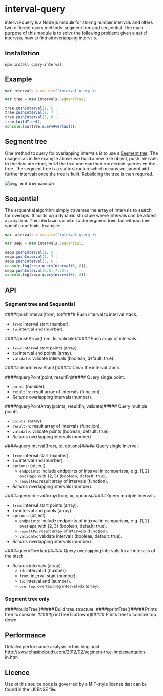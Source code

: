 # interval-query

interval-query is a Node.js module for storing number intervals and offers two different query methods: segment tree and sequential.
The main purpose of this module is to solve the following problem: given a set of intervals, how to find all overlapping intervals.

## Installation

    npm install query-interval

## Example

```js
var intervals = require('interval-query');

var tree = new intervals.SegmentTree;

tree.pushInterval(1, 5);
tree.pushInterval(2, 7);
tree.pushInterval(3, 6);
tree.buildTree();
console.log(tree.queryOverlap());
```

## Segment tree

One method to query for overlapping intervals is to use a [Segment tree](http://en.wikipedia.org/wiki/Segment_tree).
The usage is as in the example above: we build a new tree object, push intervals to the data structure, build the tree and can
then run certain queries on the tree. The segment tree is a static structure which means we cannot add further intervals
once the tree is built. Rebuilding the tree is then required.

![segment tree example](http://assets.yarkon.de/images/Segment_tree_instance.gif)

## Sequential

The sequential algorithm simply traverses the array of intervals to search for overlaps. It builds up a dynamic structure
where intervals can be added at any time. The interface is similar to the segment tree, but without tree specific methods.
Example:

```js
var intervals = require('interval-query');

var sequ = new intervals.Sequential;

sequ.pushInterval(1, 5);
sequ.pushInterval(2, 7);
sequ.pushInterval(3, 6);
console.log(sequ.queryInterval(6, 8));
sequ.pushInterval(6.5, 7.33);
console.log(sequ.queryInterval(6, 8));
```

## API

### Segment tree and Sequential

#####pushInterval(from, to)#####
Push interval to interval stack.

- `from`: interval start (number).
- `to`: interval end (number).

#####pushArray(from, to, validate)#####
Push array of intervals.

- `from`: interval start points (array).
- `to`: interval end points (array).
- `validate`: validate intervals (boolean, default: true).

#####clearIntervalStack()#####
Clear the interval stack.

#####queryPoint(point, resultFn)#####
Query single point.

- `point`: (number).
- `resultFn`: result array of intervals (function).
- *Returns* overlapping intervals (number).

#####queryPointArray(points, resultFn, validate)#####
Query multiple points.

- `points`: (array).
- `resultFn`: result array of intervals (function).
- `validate`: validate points (boolean, default: true).
- *Returns* overlapping intervals (number).

#####queryInterval(from, to, options)#####
Query single interval.

- `from`: interval start (number).
- `to`: interval end (number).
- `options`: (object).
  - `endpoints`: include endpoints of interval in comparison, e.g. (1, 2) overlaps with (2, 3) (boolean, default: true).
  - `resultFn`: result array of intervals (function).
- *Returns* overlapping intervals (number).    

#####queryIntervalArray(from, to, options)#####
Query multiple intervals.

- `from`: interval start points (array).
- `to`: interval end points (array).
- `options`: (object).
  - `endpoints`: include endpoints of interval in comparison, e.g. (1, 2) overlaps with (2, 3) (boolean, default: true).
  - `resultFn`: result array of intervals (function).
  - `validate`: validate intervals (boolean, default: true).
- *Returns* overlapping intervals (number).

#####queryOverlap()#####
Query overlapping intervals for all intervals of the stack.

- *Returns* intervals (array).
  - `id`: interval id (number).
  - `from`: interval start (number).
  - `to`: interval end (number).
  - `overlap`: overlapping interval ids (array).

### Segment tree only

#####buildTree()#####
Build tree structure.
#####printTree()#####
Prints tree to console.
#####printTreeTopDown()#####
Prints tree to console top down.

## Performance

Detailed performance analysis in this blog post:
http://www.chasinclouds.com/2012/02/segment-tree-implementation-in.html

## Licence

Use of this source code is governed by a MIT-style license that can be found in the LICENSE file.